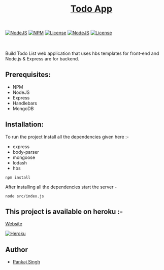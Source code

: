 # &nbsp;&nbsp;&nbsp;&nbsp;&nbsp;&nbsp;&nbsp;&nbsp;&nbsp;&nbsp;&nbsp;&nbsp;&nbsp;&nbsp;&nbsp;&nbsp;&nbsp;&nbsp;&nbsp;&nbsp;&nbsp;&nbsp;&nbsp;&nbsp;&nbsp;&nbsp;&nbsp;&nbsp;&nbsp;&nbsp; [Todo App](https://pankaj-todo-app.herokuapp.com/)
<br/>


<p align="center">
  
  <a href="https://nodejs.org/en/blog/release/v12.13.0/"><img alt="NodeJS" src="https://img.shields.io/badge/node-12.14.1-important?style=flat-square" /></a>
  <a href="https://www.npmjs.com/package/npm/v/6.13.4"><img alt="NPM" src="https://img.shields.io/badge/npm-6.13.7-blueviolet?style=flat-square" /></a>
  <a href="https://mongoosejs.com/"><img alt="License" src="https://img.shields.io/:mongoose-5.11.11-orangesvg?style=flat-square?style=flat-square" /></a>
  <a href="https://handlebarsjs.com/"><img alt="NodeJS" src="https://img.shields.io/badge/handlebars-4.1.1-yellow?style=flat-square" /></a>
  <a href="http://badges.mit-license.org/"><img alt="License" src="http://img.shields.io/:license-mit-blue.svg?style=flat-square?style=flat-square" /></a>
</p>

<br/><br/>
Build Todo List web application that uses hbs templates for front-end and Node.js & Express are for backend.

## Prerequisites:
- NPM
- NodeJS
- Express
- Handlebars
- MongoDB

## Installation:
To run the project Install all the dependencies given here :-

- express
- body-parser
- mongoose
- lodash
- hbs

```
npm install
```
After installing all the dependencies start the server -

```
node src/index.js
```
## This project is available on heroku :-
[Website](https://pankaj-todo-app.herokuapp.com/)

[![Heroku](https://www.herokucdn.com/deploy/button.png)](https://pankaj-todo-app.herokuapp.com/)


## Author
* [Pankaj Singh](https://pankajsingh.me/)
